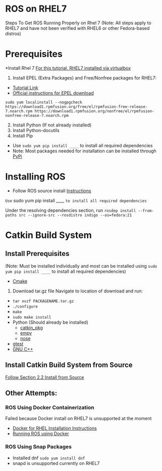 # ROS on RHEL7

Steps To Get ROS Running Properly on Rhel 7 (Note: All steps apply to RHEL7 and have not been verified with RHEL6 or other Fedora-based distros)


# Prerequisites
*Install Rhel 7
[For this tutorial, RHEL7 installed via virtualbox](https://www.virtualbox.org/wiki/Downloads)


1. Install EPEL (Extra Packages) and Free/Nonfree packages for RHEL7:
  * [Tutorial Link](https://www.cyberciti.biz/faq/installing-rhel-epel-repo-on-centos-redhat-7-x/)
  * [Official instructions for EPEL download](http://fedoraproject.org/wiki/EPEL/FAQ#howtouse)
  
 ` sudo yum localinstall --nogpgcheck https://download1.rpmfusion.org/free/el/rpmfusion-free-release-7.noarch.rpm https://download1.rpmfusion.org/nonfree/el/rpmfusion-nonfree-release-7.noarch.rpm `

2. Install Python (If not already installed)
3. Install Python-docutils
4. Install Pip
  * Use ` sudo yum pip install ____ ` to install all required dependencies
  * Note: Most packages needed for installation can be installed through [PyPi](https://pypi.python.org/pypi)

# Installing ROS
* Follow ROS source install [Instructions](http://wiki.ros.org/Installation/Source)

` Use ` sudo yum pip install ____ ` to install all required dependencies `

Under the resolving dependencies section, run ` rosdep install --from-paths src --ignore-src --rosdistro indigo --os=fedora:21 `
    
# Catkin Build System
## Install Prerequisites
(Note: Must be installed individually and most can be installed using ` sudo yum pip install ____ ` to install all required dependencies)
* [Cmake](https://cmake.org/download/)
 1. Download tar.gz file
 Navigate to location of download and run:
 * ` tar xvzf PACKAGENAME.tar.gz `
 * ` ./configure `
 * ` make `
 * ` sudo make install `
* Python (Should already be installed)
  * [catkin_pkg](http://wiki.ros.org/catkin_pkg)
  * [empy](http://www.alcyone.com/pyos/empy/)
  * [nose](https://nose.readthedocs.io/en/latest/)
* [gtest](http://wiki.ros.org/gtest)
* [GNU C++](https://gcc.gnu.org/) 
## Install Catkin Build System from Source
[Follow Section 2.2 Install from Source](http://wiki.ros.org/catkin)


## Other Attempts:

### ROS Using Docker Containerization
Failed because Docker install on RHEL7 is unsupported at the moment

* [Docker for RHEL Installation Instructions](docs.docker.com/engine/installation/linux/rhel/)
* [Running ROS using Docker](https://store.docker.com/images/ros)

### ROS Using Snap Packages
* Installed dnf `sudo yum install dnf `
* snapd is unsupported currently on RHEL7
